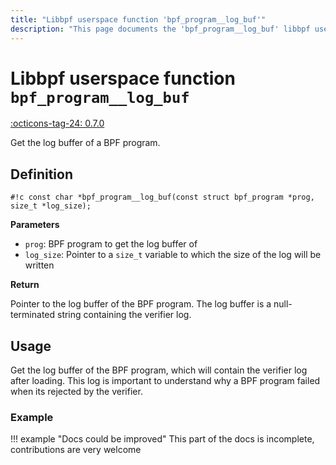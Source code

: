 ```yaml
---
title: "Libbpf userspace function 'bpf_program__log_buf'"
description: "This page documents the 'bpf_program__log_buf' libbpf userspace function, including its definition, usage, and examples."
---
```

# Libbpf userspace function `bpf_program__log_buf`

<!-- [LIBBPF_TAG] -->
[:octicons-tag-24: 0.7.0](https://github.com/libbpf/libbpf/releases/tag/v0.7.0)
<!-- [/LIBBPF_TAG] -->

Get the log buffer of a BPF program.

## Definition

`#!c const char *bpf_program__log_buf(const struct bpf_program *prog, size_t *log_size);`

**Parameters**

- `prog`: BPF program to get the log buffer of
- `log_size`: Pointer to a `size_t` variable to which the size of the log will be written

**Return**

Pointer to the log buffer of the BPF program. The log buffer is a null-terminated string containing the verifier log.

## Usage

Get the log buffer of the BPF program, which will contain the verifier log after loading. This log is important to understand why a BPF program failed when its rejected by the verifier.

### Example

!!! example "Docs could be improved"
    This part of the docs is incomplete, contributions are very welcome
